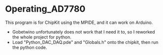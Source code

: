 # Operating_AD7780

This program is for ChipKit using the MPIDE, and it can work on Arduino.

* Gobetwino unfortunately does not work that I need it to, so I reworked the whole project for python.
* Load "Python_DAC_DAQ.pde" and "Globals.h" onto the chipkit, then run the python code.
